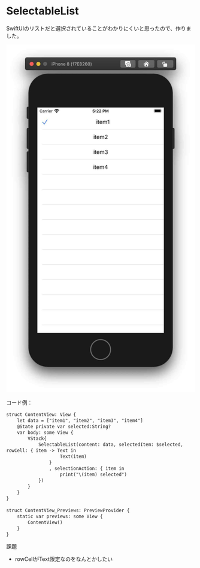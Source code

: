 # SelectableList

SwiftUIのリストだと選択されていることがわかりにくいと思ったので、作りました。


![こんな感じ](image.jpg)

コード例：
```
struct ContentView: View {
    let data = ["item1", "item2", "item3", "item4"]
    @State private var selected:String?
    var body: some View {
        VStack{
            SelectableList(content: data, selectedItem: $selected, rowCell: { item -> Text in
                    Text(item)
                }
                , selectionAction: { item in
                    print("\(item) selected")
            })
        }
    }
}

struct ContentView_Previews: PreviewProvider {
    static var previews: some View {
        ContentView()
    }
}
```

課題
- rowCellがText限定なのをなんとかしたい
